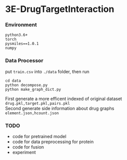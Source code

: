 # 3E-DrugTargetInteraction


### Environment
```
python3.6+
torch
pysmiles==1.0.1
numpy
```
### Data Processor

put ```train.csv``` into ```./data``` folder, then run

```
cd data
python decompose.py
python make_graph_dict.py
```

First generate a more efficent indexed of original dataset ```drug.pkl,target.pkl,pairs.pkl```    
Second generate side information about drug graphs ```element.json,hcount.json```  

### TODO
* code for pretrained model
* code for data preprocessing for protein
* code for fusion
* experiment